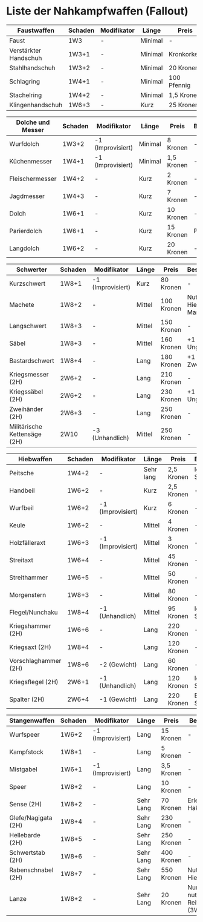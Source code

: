 # Liste der Nahkampfwaffen (Fallout)

| Faustwaffen  | Schaden | Modifikator | Länge | Preis | Besonderheit |
|----------|----------|----------|----------|----------|----------|
| Faust | 1W3 | - | Minimal | -  |-  |
| Verstärkter Handschuh | 1W3+1 | - | Minimal | Kronkorken | -  |
| Stahlhandschuh | 1W3+2 | - | Minimal | 20 Kronen  | -  |
| Schlagring | 1W4+1 | - | Minimal | 100 Pfennig | -  |
| Stachelring | 1W4+2 | - | Minimal | 1,5 Kronen  | -  |
| Klingenhandschuh | 1W6+3 | - | Kurz | 25 Kronen | -  |

| Dolche und Messer  | Schaden | Modifikator | Länge | Preis | Besonderheit |
|----------|----------|----------|----------|----------|----------|
| Wurfdolch | 1W3+2 | -1 (Improvisiert)  | Minimal | 8 Kronen  |-  |
| Küchenmesser | 1W4+1 | -1 (Improvisiert)  | Minimal | 1,5 Kronen |-  |
| Fleischermesser | 1W4+2 | - | Kurz | 2 Kronen   |-  |
| Jagdmesser | 1W4+3 | - | Kurz | 7 Kronen |-  |
| Dolch | 1W6+1 | - | Kurz | 10 Kronen  |-  |
| Parierdolch | 1W6+1 | - | Kurz | 15 Kronen | Paradewaffe  |
| Langdolch | 1W6+2 | - | Kurz | 20 Kronen |-  |

| Schwerter  | Schaden | Modifikator | Länge | Preis | Besonderheit |
|----------|----------|----------|----------|----------|----------|
| Kurzschwert | 1W8+1  | -1 (Improvisiert)  | Kurz | 80 Kronen   |-  |
| Machete | 1W8+2 | - | Mittel | 100 Kronen   |Nutzbar für Hiebwaffen-Manöver  |
| Langschwert | 1W8+3 | - | Mittel | 150 Kronen |-  |
| Säbel | 1W8+3 | - | Mittel | 160 Kronen   |+1 SP gegen Ungepanzert  |
| Bastardschwert | 1W8+4 | - | Lang | 180 Kronen  | +1 SP wenn Zweihändig  |
| Kriegsmesser (2H)  | 2W6+2 | - | Lang | 210 Kronen |-  |
| Kriegssäbel (2H)  | 2W6+2 | - | Lang | 230 Kronen   |+1 SP gegen Ungepanzert  |
| Zweihänder (2H) | 2W6+3 | - | Lang | 250 Kronen  | - |
| Militärische Kettensäge (2H) | 2W10 | -3 (Unhandlich) | Mittel | 250 Kronen  | - |

| Hiebwaffen  | Schaden | Modifikator | Länge | Preis | Besonderheit |
|----------|----------|----------|----------|----------|----------|
| Peitsche | 1W4+2  | -  | Sehr lang | 2,5 Kronen   | Ignoriert Schilde  |
| Handbeil | 1W6+2  | -  | Kurz | 2,5 Kronen   |-  |
| Wurfbeil | 1W6+2  | -1 (Improvisiert)  | Kurz | 6 Kronen  | - |
| Keule | 1W6+2 | - | Mittel | 4 Kronen   | -  |
| Holzfälleraxt | 1W6+3 | -1 (Improvisiert) | Mittel | 3 Kronen |-  |
| Streitaxt | 1W6+4 | - | Mittel | 45 Kronen   | -  |
| Streithammer | 1W6+5 | - | Mittel | 50 Kronen  | -  |
| Morgenstern  | 1W8+3 | - | Mittel | 80 Kronen |-  |
| Flegel/Nunchaku  | 1W8+4 | -1 (Unhandlich) | Mittel | 95 Kronen   | Ignoriert Schilde  |
| Kriegshammer (2H) | 1W6+6 | - | Lang | 220 Kronen  | - |
| Kriegsaxt (2H) | 1W8+4 | - | Lang | 120 Kronen  | -  |
| Vorschlaghammer (2H)  | 1W8+6 | -2 (Gewicht) | Lang | 60 Kronen   | -  |
| Kriegsflegel (2H) | 2W6+1 | -1 (Unhandlich) | Lang | 120 Kronen  | Ignoriert Schilde |
| Spalter (2H) | 2W6+4 | -1 (Gewicht) | Lang | 220 Kronen  | Erleichtert Spalten |

| Stangenwaffen  | Schaden | Modifikator | Länge | Preis | Besonderheit |
|----------|----------|----------|----------|----------|----------|
| Wurfspeer | 1W6+2  | -1 (Improvisiert)  | Lang | 15 Kronen |-  |
| Kampfstock | 1W8+1   | -  | Lang | 5 Kronen | - |
| Mistgabel | 1W6+1 | -1 (Improvisiert) | Lang | 3,5 Kronen   | -  |
| Speer | 1W8+2 | - | Lang | 10 Kronen |-  |
| Sense (2H) | 1W8+2| - | Sehr Lang | 70 Kronen  | Erleichtert Hakenmanöver  |
| Glefe/Nagigata (2H) | 1W8+4 | - | Sehr Lang | 230 Kronen  | -  |
| Hellebarde (2H)   | 1W8+5 | - | Sehr Lang | 250 Kronen | -  |
| Schwertstab (2H) | 1W8+6 | - | Sehr Lang | 400 Kronen  | - |
| Rabenschnabel (2H) | 1W8+7 | - | Sehr Lang | 550 Kronen | Nutzbar als Hiebwaffe  |
| Lanze  | 1W8+2 | - | Sehr Lang | 20 Kronen | Nur zu Pferd nutzbar / Reiterangriff (3W8+2)  |
